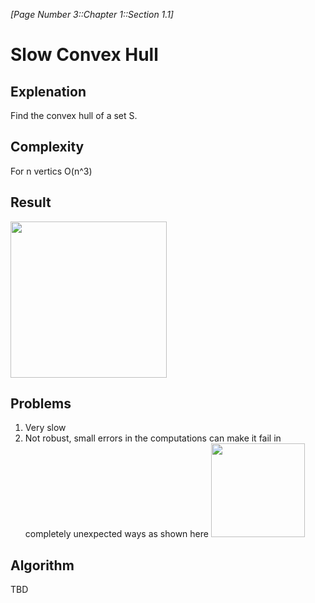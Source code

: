 *[Page Number 3::Chapter 1::Section 1.1]*
# Slow Convex Hull 
## Explenation
Find the convex hull of a set S.
## Complexity
For n vertics O(n^3)
## Result
<img src="https://i.imgur.com/i18lsgZ.png" width="250">

## Problems
1. Very slow
2. Not robust, small errors in the computations can make it fail in completely unexpected ways as shown here
    <img src="https://i.imgur.com/5BpsXDA.jpg" width="150">

## Algorithm
TBD

